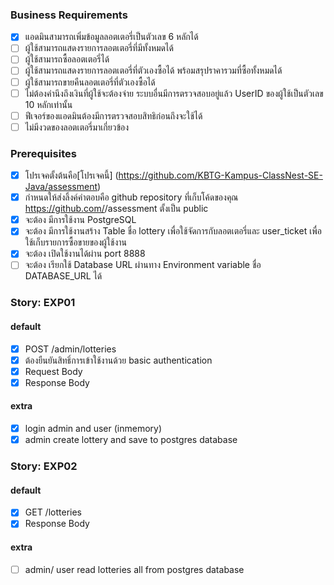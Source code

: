 ### Business Requirements
* [x] แอดมินสามารถเพิ่มข้อมูลลอตเตอรี่เป็นตัวเลข 6 หลักได้
* [ ] ผู้ใช้สามารถแสดงรายการลอตเตอรี่ที่มีทั้งหมดได้
* [ ] ผู้ใช้สามารถซื้อลอตเตอรี่ได้
* [ ] ผู้ใช้สามารถแสดงรายการลอตเตอรี่ที่ตัวเองซื้อได้ พร้อมสรุปราคารวมที่ซื้อทั้งหมดได้
* [ ] ผู้ใช้สามารถขายคืนลอตเตอรี่ที่ตัวเองซื้อได้
* [ ] ไม่ต้องคำนึงถึงเงินที่ผู้ใช้จะต้องจ่าย ระบบอื่นมีการตรวจสอบอยู่แล้ว UserID ของผู้ใช้เป็นตัวเลข 10 หลักเท่านั้น
* [ ] ฟีเจอร์ของแอดมินต้องมีการตรวจสอบสิทธิก่อนถึงจะใช้ได้
* [ ] ไม่มีงวดของลอตเตอรี่มาเกี่ยวข้อง

### Prerequisites
* [x] โปรเจคตั้งต้นคือ[โปรเจคนี้] (https://github.com/KBTG-Kampus-ClassNest-SE-Java/assessment)
* [x] กำหนดให้ส่งลิ้งค์คำตอบคือ github repository ที่เก็บโค้ดของคุณ https://github.com/<your github name>/assessment ตั้งเป็น public
* [x] จะต้อง มีการใช้งาน PostgreSQL
* [x] จะต้อง มีการใช้งานสร้าง Table ชื่อ lottery เพื่อใช้จัดการกับลอตเตอรี่และ user_ticket เพื่อใช้เก็บรายการซื้อขายของผู้ใช้งาน
* [x] จะต้อง เปิดใช้งานได้ผ่าน port 8888
* [ ] จะต้อง เรียกใช้ Database URL ผ่านทาง Environment variable ชื่อ DATABASE_URL ได้

### Story: EXP01
#### default
* [x] POST /admin/lotteries
* [x] ต้องยืนยันสิทธิ์การเข้าใช้งานด้วย basic authentication
* [x] Request Body
* [x] Response Body
#### extra
* [x] login admin and user (inmemory)
* [x] admin create lottery and save to postgres database
### Story: EXP02
#### default
* [x] GET /lotteries
* [x] Response Body
#### extra
* [ ] admin/ user read lotteries all from postgres database